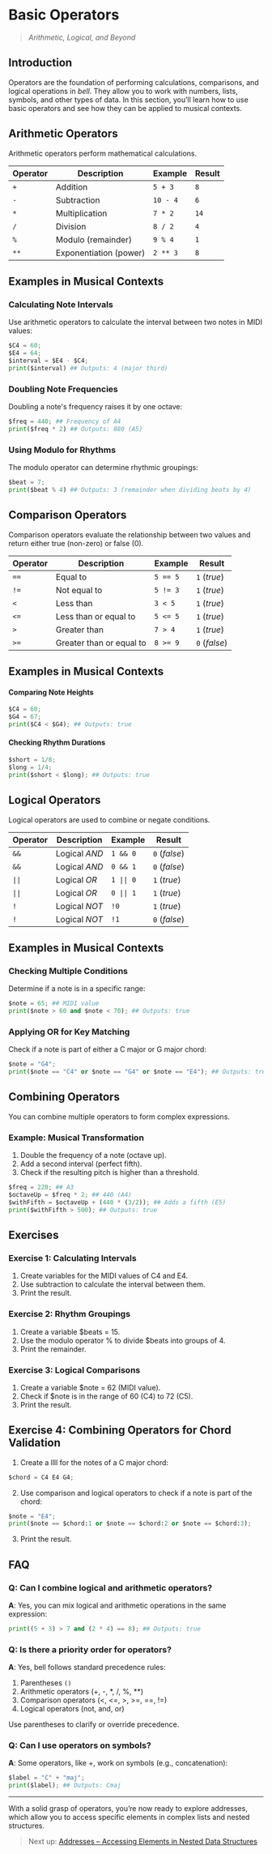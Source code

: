 # Basic Operators

> _Arithmetic, Logical, and Beyond_

## Introduction

Operators are the foundation of performing calculations, comparisons, and logical operations in _bell_. They allow you to work with numbers, lists, symbols, and other types of data. In this section, you’ll learn how to use basic operators and see how they can be applied to musical contexts.

## Arithmetic Operators

Arithmetic operators perform mathematical calculations.

| Operator | Description            | Example  | Result |
| -------- | ---------------------- | -------- | ------ |
| `+`      | Addition               | `5 + 3`  | `8`    |
| `-`      | Subtraction            | `10 - 4` | `6`    |
| `*`      | Multiplication         | `7 * 2`  | `14`   |
| `/`      | Division               | `8 / 2`  | `4`    |
| `%`      | Modulo (remainder)     | `9 % 4`  | `1`    |
| `**`     | Exponentiation (power) | `2 ** 3` | `8`    |

## Examples in Musical Contexts

### Calculating Note Intervals

Use arithmetic operators to calculate the interval between two notes in MIDI values:

```py
$C4 = 60;
$E4 = 64;
$interval = $E4 - $C4;
print($interval) ## Outputs: 4 (major third)
```

### Doubling Note Frequencies

Doubling a note's frequency raises it by one octave:

```py
$freq = 440; ## Frequency of A4
print($freq * 2) ## Outputs: 880 (A5)
```

### Using Modulo for Rhythms

The modulo operator can determine rhythmic groupings:

```py
$beat = 7;
print($beat % 4) ## Outputs: 3 (remainder when dividing beats by 4)
```

## Comparison Operators

Comparison operators evaluate the relationship between two values and return either true (non-zero) or false (0).

| Operator | Description              | Example  | Result        |
| -------- | ------------------------ | -------- | ------------- |
| `==`     | Equal to                 | `5 == 5` | `1` (_true_)  |
| `!=`     | Not equal to             | `5 != 3` | `1` (_true_)  |
| `<`      | Less than                | `3 < 5`  | `1` (_true_)  |
| `<=`     | Less than or equal to    | `5 <= 5` | `1` (_true_)  |
| `>`      | Greater than             | `7 > 4`  | `1` (_true_)  |
| `>=`     | Greater than or equal to | `8 >= 9` | `0` (_false_) |

## Examples in Musical Contexts

#### Comparing Note Heights

```py
$C4 = 60;
$G4 = 67;
print($C4 < $G4); ## Outputs: true
```

#### Checking Rhythm Durations

```py
$short = 1/8;
$long = 1/4;
print($short < $long); ## Outputs: true
```

## Logical Operators

Logical operators are used to combine or negate conditions.

| Operator | Description   | Example    | Result        |
| -------- | ------------- | ---------- | ------------- |
| `&&`     | Logical _AND_ | `1 && 0`   | `0` (_false_) |
| `&&`     | Logical _AND_ | `0 && 1`   | `0` (_false_) |
| `\|\|`   | Logical _OR_  | `1 \|\| 0` | `1` (_true_)  |
| `\|\|`   | Logical _OR_  | `0 \|\| 1` | `1` (_true_)  |
| `!`      | Logical _NOT_ | `!0`       | `1` (_true_)  |
| `!`      | Logical _NOT_ | `!1`       | `0` (_false_) |

## Examples in Musical Contexts

### Checking Multiple Conditions

Determine if a note is in a specific range:

```py
$note = 65; ## MIDI value
print($note > 60 and $note < 70); ## Outputs: true
```

### Applying OR for Key Matching

Check if a note is part of either a C major or G major chord:

```py
$note = "G4";
print($note == "C4" or $note == "G4" or $note == "E4"); ## Outputs: true
```

## Combining Operators

You can combine multiple operators to form complex expressions.

### Example: Musical Transformation

1. Double the frequency of a note (octave up).
2. Add a second interval (perfect fifth).
3. Check if the resulting pitch is higher than a threshold.

```py
$freq = 220; ## A3
$octaveUp = $freq * 2; ## 440 (A4)
$withFifth = $octaveUp + (440 * (3/2)); ## Adds a fifth (E5)
print($withFifth > 500); ## Outputs: true
```

## Exercises

### Exercise 1: Calculating Intervals

1. Create variables for the MIDI values of C4 and E4.
2. Use subtraction to calculate the interval between them.
3. Print the result.

### Exercise 2: Rhythm Groupings

1. Create a variable $beats = 15.
2. Use the modulo operator % to divide $beats into groups of 4.
3. Print the remainder.

### Exercise 3: Logical Comparisons

1. Create a variable $note = 62 (MIDI value).
2. Check if $note is in the range of 60 (C4) to 72 (C5).
3. Print the result.

## Exercise 4: Combining Operators for Chord Validation

1. Create a llll for the notes of a C major chord:

```py
$chord = C4 E4 G4;
```

2. Use comparison and logical operators to check if a note is part of the chord:

```py
$note = "E4";
print($note == $chord:1 or $note == $chord:2 or $note == $chord:3);
```

3. Print the result.

## FAQ

### Q: Can I combine logical and arithmetic operators?

**A**: Yes, you can mix logical and arithmetic operations in the same expression:

```py
print((5 + 3) > 7 and (2 * 4) == 8); ## Outputs: true
```

### Q: Is there a priority order for operators?

**A**: Yes, bell follows standard precedence rules:

1. Parentheses `()`
2. Arithmetic operators (+, -, \*, /, %, \*\*)
3. Comparison operators (<, <=, >, >=, ==, !=)
4. Logical operators (not, and, or)

Use parentheses to clarify or override precedence.

### Q: Can I use operators on symbols?

**A**: Some operators, like +, work on symbols (e.g., concatenation):

```py
$label = "C" + "maj";
print($label); ## Outputs: Cmaj
```

---

With a solid grasp of operators, you’re now ready to explore addresses, which allow you to access specific elements in complex lists and nested structures.

> Next up: [Addresses – Accessing Elements in Nested Data Structures](11_addresses.md)
